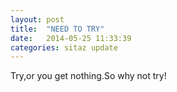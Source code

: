 ```yaml
---
layout: post
title:  "NEED TO TRY"
date:   2014-05-25 11:33:39
categories: sitaz update
---   
```

Try,or you get nothing.So why not try!  